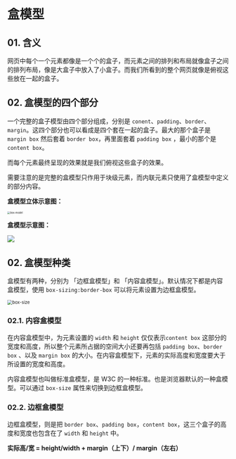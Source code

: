 # 盒模型

## 01. 含义
网页中每个一个元素都像是一个个的盒子，而元素之间的排列和布局就像盒子之间的排列布局，像是大盒子中放入了小盒子。而我们所看到的整个网页就像是俯视这些放在一起的盒子。



## 02. 盒模型的四个部分
一个完整的盒子模型由四个部分组成，分别是 `conent`、`padding`、`border`、`margin`。这四个部分也可以看成是四个套在一起的盒子。最大的那个盒子是 `margin box` 然后套着 `border box`，再里面套着 `padding box` ，最小的那个是 `content box`。

而每个元素最终呈现的效果就是我们俯视这些盒子的效果。

需要注意的是完整的盒模型只作用于块级元素，而内联元素只使用了盒模型中定义的部分内容。

**盒模型立体示意图：**

<img src="https://uploadfiles.nowcoder.com/images/20191016/138549510_1571192703575_F65244E03F1CC2B16471E8ADC4821E42" alt="box-model" style="zoom: 40%;" />

**盒模型示意图：**

![](https://camo.githubusercontent.com/af03985775ee854009316aa398ca01cecbc90355dce7106cc2a74ebfd2530314/68747470733a2f2f7374617469632e7675652d6a732e636f6d2f62323534386230302d386639622d313165622d616239302d6439616538313462323430642e706e67)




## 02. 盒模型种类
盒模型有两种，分别为 「边框盒模型」和 「内容盒模型」。默认情况下都是内容盒模型，使用 `box-sizing:border-box` 可以将元素设置为边框盒模型。

<img src="https://connorshea.gitlab.io/images/posts/css-that-doesnt-suck/content-box-vs-border-box.png" alt="box-size" style="zoom:70%;" />


### 02.1. 内容盒模型
在内容盒模型中，为元素设置的 `width` 和 `height` 仅仅表示`content box` 这部分的宽度和高度，所以整个元素所占据的空间大小还要再包括 `padding box`、`border box` 、以及 `margin box` 的大小。在内容盒模型下，元素的实际高度和宽度要大于所设置的宽度和高度。

内容盒模型也叫做标准盒模型，是 W3C 的一种标准。也是浏览器默认的一种盒模型。可以通过 `box-size` 属性来切换到边框盒模型。


### 02.2. 边框盒模型
边框盒模型，则是把 `border box`、`padding box`，`content box`，这三个盒子的高度和宽度也包含在了 `width` 和 `height` 中。

**实际高/宽 = height/width + margin（上下）/ margin（左右）**





